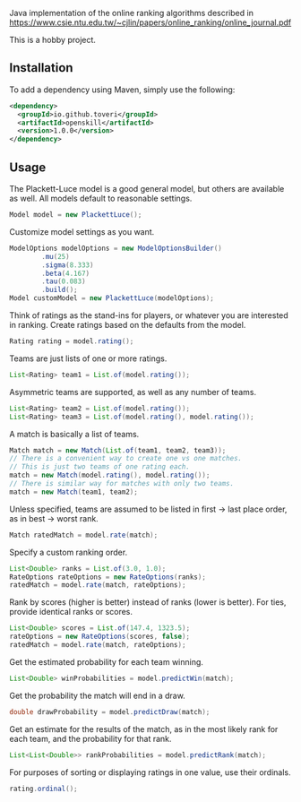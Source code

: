 Java implementation of the online ranking algorithms described in https://www.csie.ntu.edu.tw/~cjlin/papers/online_ranking/online_journal.pdf

This is a hobby project.

## Installation

To add a dependency using Maven, simply use the following:

```xml
<dependency>
  <groupId>io.github.toveri</groupId>
  <artifactId>openskill</artifactId>
  <version>1.0.0</version>
</dependency>
```

## Usage

The Plackett-Luce model is a good general model, but others are available as well. All models default to reasonable settings.
```java
Model model = new PlackettLuce();
```

Customize model settings as you want.
```java
ModelOptions modelOptions = new ModelOptionsBuilder()
        .mu(25)
        .sigma(8.333)
        .beta(4.167)
        .tau(0.083)
        .build();
Model customModel = new PlackettLuce(modelOptions);
```

Think of ratings as the stand-ins for players, or whatever you are interested in ranking. Create ratings based on the defaults from the model.
```java
Rating rating = model.rating();
```

Teams are just lists of one or more ratings.
```java
List<Rating> team1 = List.of(model.rating());
```

Asymmetric teams are supported, as well as any number of teams.
```java
List<Rating> team2 = List.of(model.rating());
List<Rating> team3 = List.of(model.rating(), model.rating());
```

A match is basically a list of teams.
```java
Match match = new Match(List.of(team1, team2, team3));
// There is a convenient way to create one vs one matches.
// This is just two teams of one rating each.
match = new Match(model.rating(), model.rating());
// There is similar way for matches with only two teams.
match = new Match(team1, team2);
```

Unless specified, teams are assumed to be listed in first -> last place order, as in best -> worst rank.
```java
Match ratedMatch = model.rate(match);
```

Specify a custom ranking order.
```java
List<Double> ranks = List.of(3.0, 1.0);
RateOptions rateOptions = new RateOptions(ranks);
ratedMatch = model.rate(match, rateOptions);
```

Rank by scores (higher is better) instead of ranks (lower is better). For ties, provide identical ranks or scores.
```java
List<Double> scores = List.of(147.4, 1323.5);
rateOptions = new RateOptions(scores, false);
ratedMatch = model.rate(match, rateOptions);
```

Get the estimated probability for each team winning.
```java
List<Double> winProbabilities = model.predictWin(match);
```

Get the probability the match will end in a draw.
```java
double drawProbability = model.predictDraw(match);
```

Get an estimate for the results of the match, as in the most likely rank for each team, and the probability for that rank.
```java
List<List<Double>> rankProbabilities = model.predictRank(match);
```

For purposes of sorting or displaying ratings in one value, use their ordinals.
```java
rating.ordinal();
```
